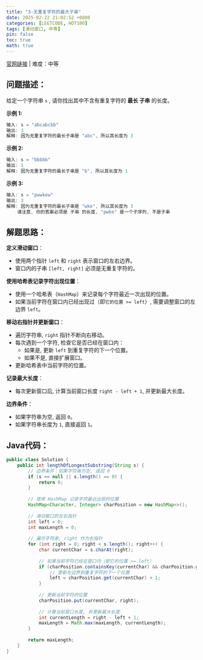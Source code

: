 ```yaml
---
title: "3-无重复字符的最大子串"
date: 2025-02-22 21:02:52 +0800
categories: [LEETCODE, HOT100]
tags: [滑动窗口, 中等]
pin: false
toc: true
math: true
---
```


[官网链接](https://leetcode.cn/problems/longest-substring-without-repeating-characters/) \| 难度：中等

## 问题描述：

给定一个字符串 `s` , 请你找出其中不含有重复字符的 **最长 子串** 的长度。

 

**示例 1:**

```java
输入: s = "abcabcbb"
输出: 3 
解释: 因为无重复字符的最长子串是 "abc", 所以其长度为 3
```

**示例 2:**

```java
输入: s = "bbbbb"
输出: 1
解释: 因为无重复字符的最长子串是 "b", 所以其长度为 1
```

**示例 3:**

```java
输入: s = "pwwkew"
输出: 3
解释: 因为无重复字符的最长子串是 "wke", 所以其长度为 3
    请注意, 你的答案必须是 子串 的长度, "pwke" 是一个子序列, 不是子串
```

## 解题思路：

**定义滑动窗口**：

- 使用两个指针 `left` 和 `right` 表示窗口的左右边界。
- 窗口内的子串 `[left, right]` 必须是无重复字符的。

**使用哈希表记录字符出现位置**：

- 使用一个哈希表（`HashMap`）来记录每个字符最近一次出现的位置。
- 如果当前字符在窗口内已经出现过（即`它的位置 >= left`）, 需要调整窗口的左边界 `left`。

**移动右指针并更新窗口**：

- 遍历字符串, `right` 指针不断向右移动。
- 每次遇到一个字符, 检查它是否已经在窗口内：
  - 如果是, 更新 `left` 到重复字符的下一个位置。
  - 如果不是, 直接扩展窗口。
- 更新哈希表中当前字符的位置。

**记录最大长度**：

- 每次更新窗口后, 计算当前窗口长度 `right - left + 1`, 并更新最大长度。

**边界条件**：

- 如果字符串为空, 返回 `0`。
- 如果字符串长度为 `1`, 直接返回 `1`。

## Java代码：

```java
public class Solution {
    public int lengthOfLongestSubstring(String s) {
        // 边界条件：如果字符串为空, 返回 0
        if (s == null || s.length() == 0) {
            return 0;
        }
        
        // 使用 HashMap 记录字符最近出现的位置
        HashMap<Character, Integer> charPosition = new HashMap<>();
        
        // 滑动窗口的左右指针
        int left = 0;
        int maxLength = 0;
        
        // 遍历字符串, right 作为右指针
        for (int right = 0; right < s.length(); right++) {
            char currentChar = s.charAt(right);
            
            // 如果当前字符已经在窗口内（即它的位置 >= left）
            if (charPosition.containsKey(currentChar) && charPosition.get(currentChar) >= left) {
                // 更新左边界到重复字符的下一个位置
                left = charPosition.get(currentChar) + 1;
            }
            
            // 更新当前字符的位置
            charPosition.put(currentChar, right);
            
            // 计算当前窗口长度, 并更新最大长度
            int currentLength = right - left + 1;
            maxLength = Math.max(maxLength, currentLength);
        }
        
        return maxLength;
    }
}
```

